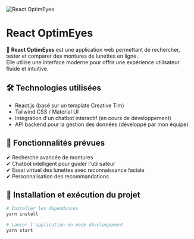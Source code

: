 ![React OptimEyes](https://raw.githubusercontent.com/Vanleen/React_OptimEyes/main/assets/logo.png)

# React OptimEyes

🚀 **React OptimEyes** est une application web permettant de rechercher, tester et comparer des montures de lunettes en ligne.  
Elle utilise une interface moderne pour offrir une expérience utilisateur fluide et intuitive.

## 🛠️ Technologies utilisées

- React.js (basé sur un template Creative Tim)
- Tailwind CSS / Material UI
- Intégration d'un chatbot interactif (en cours de développement)
- API backend pour la gestion des données (développé par mon équipe)

## 📌 Fonctionnalités prévues

✔ Recherche avancée de montures  
✔ Chatbot intelligent pour guider l'utilisateur  
✔ Essai virtuel des lunettes avec reconnaissance faciale  
✔ Personnalisation des recommandations

## 📂 Installation et exécution du projet

```bash
# Installer les dépendances
yarn install

# Lancer l'application en mode développement
yarn start
```

